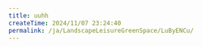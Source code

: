 ```yaml
---
title: uuhh
createTime: 2024/11/07 23:24:40
permalink: /ja/LandscapeLeisureGreenSpace/LuByENCu/
---
```

